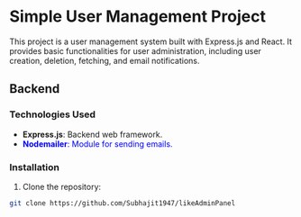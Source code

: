 # Simple User Management Project

This project is a user management system built with Express.js and React. It provides basic functionalities for user administration, including user creation, deletion, fetching, and email notifications.

## Backend

### Technologies Used

- **Express.js**: Backend web framework.
- <span style="color:blue">**Nodemailer**: Module for sending emails.</span>

### Installation

1. Clone the repository:

```bash
git clone https://github.com/Subhajit1947/likeAdminPanel
